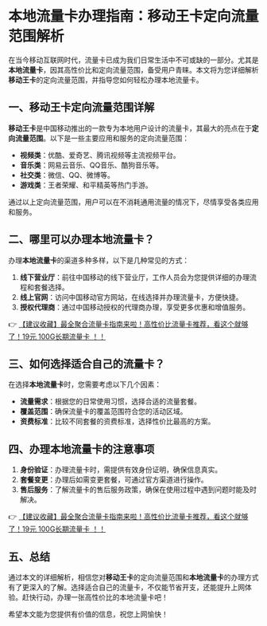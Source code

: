 # 本地流量卡办理指南：移动王卡定向流量范围解析

在当今移动互联网时代，流量卡已成为我们日常生活中不可或缺的一部分。尤其是**本地流量卡**，因其高性价比和定向流量范围，备受用户青睐。本文将为您详细解析**移动王卡**的定向流量范围，并指导您如何轻松办理本地流量卡。

## 一、移动王卡定向流量范围详解

**移动王卡**是中国移动推出的一款专为本地用户设计的流量卡，其最大的亮点在于**定向流量范围**。以下是一些主要应用和服务的定向流量范围：

- **视频类**：优酷、爱奇艺、腾讯视频等主流视频平台。
- **音乐类**：网易云音乐、QQ音乐、酷狗音乐等。
- **社交类**：微信、QQ、微博等。
- **游戏类**：王者荣耀、和平精英等热门手游。

通过以上定向流量范围，用户可以在不消耗通用流量的情况下，尽情享受各类应用和服务。

## 二、哪里可以办理本地流量卡？

办理**本地流量卡**的渠道多种多样，以下是几种常见的方式：

1. **线下营业厅**：前往中国移动的线下营业厅，工作人员会为您提供详细的办理流程和套餐选择。
2. **线上官网**：访问中国移动官方网站，在线选择并办理流量卡，方便快捷。
3. **授权代理商**：通过中国移动授权的代理商办理，享受更多优惠和增值服务。

👉 [【建议收藏】最全聚合流量卡指南来啦！高性价比流量卡推荐，看这个就够了！19元 100G长期流量卡 ！！](https://bit.ly/Liuliangka)

## 三、如何选择适合自己的流量卡？

在选择**本地流量卡**时，您需要考虑以下几个因素：

- **流量需求**：根据您的日常使用习惯，选择合适的流量套餐。
- **覆盖范围**：确保流量卡的覆盖范围符合您的活动区域。
- **资费标准**：比较不同套餐的资费标准，选择性价比最高的方案。

## 四、办理本地流量卡的注意事项

1. **身份验证**：办理流量卡时，需提供有效身份证明，确保信息真实。
2. **套餐变更**：办理后如需变更套餐，可通过官方渠道进行操作。
3. **售后服务**：了解流量卡的售后服务政策，确保在使用过程中遇到问题时能及时解决。

👉 [【建议收藏】最全聚合流量卡指南来啦！高性价比流量卡推荐，看这个就够了！19元 100G长期流量卡 ！！](https://bit.ly/Liuliangka)

## 五、总结

通过本文的详细解析，相信您对**移动王卡**的定向流量范围和**本地流量卡**的办理方式有了更深入的了解。选择适合自己的流量卡，不仅能节省开支，还能提升上网体验。赶快行动，办理一张高性价比的本地流量卡吧！

希望本文能为您提供有价值的信息，祝您上网愉快！